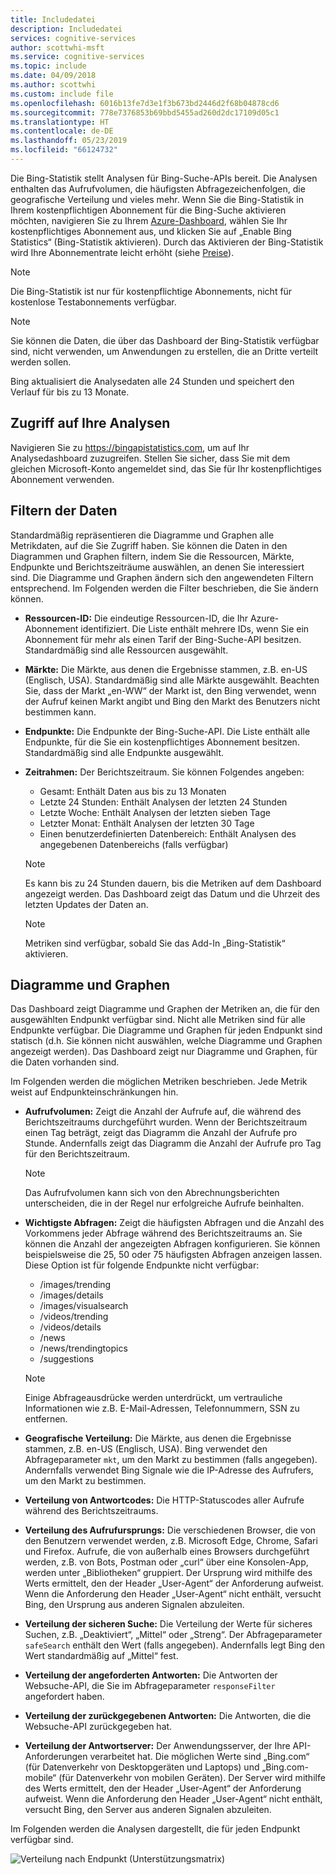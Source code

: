 ```yaml
---
title: Includedatei
description: Includedatei
services: cognitive-services
author: scottwhi-msft
ms.service: cognitive-services
ms.topic: include
ms.date: 04/09/2018
ms.author: scottwhi
ms.custom: include file
ms.openlocfilehash: 6016b13fe7d3e1f3b673bd2446d2f68b04878cd6
ms.sourcegitcommit: 778e7376853b69bbd5455ad260d2dc17109d05c1
ms.translationtype: HT
ms.contentlocale: de-DE
ms.lasthandoff: 05/23/2019
ms.locfileid: "66124732"
---
```

Die Bing-Statistik stellt Analysen für Bing-Suche-APIs bereit. Die Analysen enthalten das Aufrufvolumen, die häufigsten Abfragezeichenfolgen, die geografische Verteilung und vieles mehr. Wenn Sie die Bing-Statistik in Ihrem kostenpflichtigen Abonnement für die Bing-Suche aktivieren möchten, navigieren Sie zu Ihrem [Azure-Dashboard](https://portal.azure.com/#create/Microsoft.CognitiveServicesBingSearch-v7), wählen Sie Ihr kostenpflichtiges Abonnement aus, und klicken Sie auf „Enable Bing Statistics“ (Bing-Statistik aktivieren). Durch das Aktivieren der Bing-Statistik wird Ihre Abonnementrate leicht erhöht (siehe [Preise](https://aka.ms/bingstatisticspricing)).

> [!NOTE]
> Die Bing-Statistik ist nur für kostenpflichtige Abonnements, nicht für kostenlose Testabonnements verfügbar.

> [!NOTE]
> Sie können die Daten, die über das Dashboard der Bing-Statistik verfügbar sind, nicht verwenden, um Anwendungen zu erstellen, die an Dritte verteilt werden sollen.

Bing aktualisiert die Analysedaten alle 24 Stunden und speichert den Verlauf für bis zu 13 Monate.

## <a name="accessing-your-analytics"></a>Zugriff auf Ihre Analysen

Navigieren Sie zu https://bingapistatistics.com, um auf Ihr Analysedashboard zuzugreifen. Stellen Sie sicher, dass Sie mit dem gleichen Microsoft-Konto angemeldet sind, das Sie für Ihr kostenpflichtiges Abonnement verwenden.

## <a name="filtering-the-data"></a>Filtern der Daten

Standardmäßig repräsentieren die Diagramme und Graphen alle Metrikdaten, auf die Sie Zugriff haben. Sie können die Daten in den Diagrammen und Graphen filtern, indem Sie die Ressourcen, Märkte, Endpunkte und Berichtszeiträume auswählen, an denen Sie interessiert sind. Die Diagramme und Graphen ändern sich den angewendeten Filtern entsprechend. Im Folgenden werden die Filter beschrieben, die Sie ändern können.

- **Ressourcen-ID:** Die eindeutige Ressourcen-ID, die Ihr Azure-Abonnement identifiziert. Die Liste enthält mehrere IDs, wenn Sie ein Abonnement für mehr als einen Tarif der Bing-Suche-API besitzen. Standardmäßig sind alle Ressourcen ausgewählt.  
  
- **Märkte:** Die Märkte, aus denen die Ergebnisse stammen, z.B. en-US (Englisch, USA). Standardmäßig sind alle Märkte ausgewählt. Beachten Sie, dass der Markt „en-WW“ der Markt ist, den Bing verwendet, wenn der Aufruf keinen Markt angibt und Bing den Markt des Benutzers nicht bestimmen kann.  
  
- **Endpunkte:** Die Endpunkte der Bing-Suche-API. Die Liste enthält alle Endpunkte, für die Sie ein kostenpflichtiges Abonnement besitzen. Standardmäßig sind alle Endpunkte ausgewählt.  

- **Zeitrahmen:** Der Berichtszeitraum. Sie können Folgendes angeben:
  - Gesamt: Enthält Daten aus bis zu 13 Monaten  
  - Letzte 24 Stunden: Enthält Analysen der letzten 24 Stunden  
  - Letzte Woche: Enthält Analysen der letzten sieben Tage  
  - Letzter Monat: Enthält Analysen der letzten 30 Tage  
  - Einen benutzerdefinierten Datenbereich: Enthält Analysen des angegebenen Datenbereichs (falls verfügbar)  

  > [!NOTE]  
  > Es kann bis zu 24 Stunden dauern, bis die Metriken auf dem Dashboard angezeigt werden. Das Dashboard zeigt das Datum und die Uhrzeit des letzten Updates der Daten an.  

  > [!NOTE]  
  > Metriken sind verfügbar, sobald Sie das Add-In „Bing-Statistik“ aktivieren.

## <a name="charts-and-graphs"></a>Diagramme und Graphen

Das Dashboard zeigt Diagramme und Graphen der Metriken an, die für den ausgewählten Endpunkt verfügbar sind. Nicht alle Metriken sind für alle Endpunkte verfügbar. Die Diagramme und Graphen für jeden Endpunkt sind statisch (d.h. Sie können nicht auswählen, welche Diagramme und Graphen angezeigt werden). Das Dashboard zeigt nur Diagramme und Graphen, für die Daten vorhanden sind.

<!--
For example, if you don't include the User-Agent header in your calls, the dashboard will not include device-related graphs.
-->

Im Folgenden werden die möglichen Metriken beschrieben. Jede Metrik weist auf Endpunkteinschränkungen hin.

- **Aufrufvolumen:** Zeigt die Anzahl der Aufrufe auf, die während des Berichtszeitraums durchgeführt wurden. Wenn der Berichtszeitraum einen Tag beträgt, zeigt das Diagramm die Anzahl der Aufrufe pro Stunde. Andernfalls zeigt das Diagramm die Anzahl der Aufrufe pro Tag für den Berichtszeitraum.  
  
  > [!NOTE]
  > Das Aufrufvolumen kann sich von den Abrechnungsberichten unterscheiden, die in der Regel nur erfolgreiche Aufrufe beinhalten.

- **Wichtigste Abfragen:** Zeigt die häufigsten Abfragen und die Anzahl des Vorkommens jeder Abfrage während des Berichtszeitraums an. Sie können die Anzahl der angezeigten Abfragen konfigurieren. Sie können beispielsweise die 25, 50 oder 75 häufigsten Abfragen anzeigen lassen. Diese Option ist für folgende Endpunkte nicht verfügbar:  

  - /images/trending
  - /images/details
  - /images/visualsearch
  - /videos/trending
  - /videos/details
  - /news
  - /news/trendingtopics
  - /suggestions  
  
  > [!NOTE]  
  > Einige Abfrageausdrücke werden unterdrückt, um vertrauliche Informationen wie z.B. E-Mail-Adressen, Telefonnummern, SSN zu entfernen.

- **Geografische Verteilung:** Die Märkte, aus denen die Ergebnisse stammen, z.B. en-US (Englisch, USA). Bing verwendet den Abfrageparameter `mkt`, um den Markt zu bestimmen (falls angegeben). Andernfalls verwendet Bing Signale wie die IP-Adresse des Aufrufers, um den Markt zu bestimmen.

- **Verteilung von Antwortcodes:** Die HTTP-Statuscodes aller Aufrufe während des Berichtszeitraums.

- **Verteilung des Aufrufursprungs:** Die verschiedenen Browser, die von den Benutzern verwendet werden, z.B. Microsoft Edge, Chrome, Safari und Firefox. Aufrufe, die von außerhalb eines Browsers durchgeführt werden, z.B. von Bots, Postman oder „curl“ über eine Konsolen-App, werden unter „Bibliotheken“ gruppiert. Der Ursprung wird mithilfe des Werts ermittelt, den der Header „User-Agent“ der Anforderung aufweist. Wenn die Anforderung den Header „User-Agent“ nicht enthält, versucht Bing, den Ursprung aus anderen Signalen abzuleiten.  

- **Verteilung der sicheren Suche:** Die Verteilung der Werte für sicheres Suchen, z.B. „Deaktiviert“, „Mittel“ oder „Streng“. Der Abfrageparameter `safeSearch` enthält den Wert (falls angegeben). Andernfalls legt Bing den Wert standardmäßig auf „Mittel“ fest.  

- **Verteilung der angeforderten Antworten:** Die Antworten der Websuche-API, die Sie im Abfrageparameter `responseFilter` angefordert haben.  

- **Verteilung der zurückgegebenen Antworten:** Die Antworten, die die Websuche-API zurückgegeben hat.

- **Verteilung der Antwortserver:** Der Anwendungsserver, der Ihre API-Anforderungen verarbeitet hat. Die möglichen Werte sind „Bing.com“ (für Datenverkehr von Desktopgeräten und Laptops) und „Bing.com-mobile“ (für Datenverkehr von mobilen Geräten). Der Server wird mithilfe des Werts ermittelt, den der Header „User-Agent“ der Anforderung aufweist. Wenn die Anforderung den Header „User-Agent“ nicht enthält, versucht Bing, den Server aus anderen Signalen abzuleiten.

Im Folgenden werden die Analysen dargestellt, die für jeden Endpunkt verfügbar sind.

![Verteilung nach Endpunkt (Unterstützungsmatrix)](./media/cognitive-services-bing-statistics/bing-statistics-matrix.PNG)
